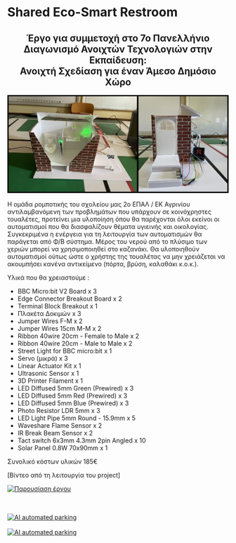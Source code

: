 # Shared Eco-Smart Restroom


<h2 align= center>Έργο για συμμετοχή στο 7ο Πανελλήνιο Διαγωνισμό Ανοιχτών Τεχνολογιών στην Εκπαίδευση: <br> Ανοιχτή Σχεδίαση για έναν Άμεσο Δημόσιο Χώρο</h2>

<p align="center">
  <img src="./pic/intro.jpg"  >
</p>


Η ομάδα ρομποτικής του σχολείου μας 2ο ΕΠΑΛ / ΕΚ Αγρινίου αντιλαμβανόμενη των προβλημάτων που υπάρχουν σε κοινόχρηστες τουαλέτες, προτείνει μια υλοποίηση όπου θα παρέχονται όλοι εκείνοι οι αυτοματισμοί που θα διασφαλίζουν θέματα υγιεινής και οικολογίας.
Συγκεκριμένα η ενέργεια για τη λειτουργία των αυτοματισμών θα παράγεται από Φ/Β σύστημα. Μέρος του νερού από το πλύσιμο των χεριών μπορεί να χρησιμοποιηθεί στο καζανάκι. Θα υλοποιηθούν αυτοματισμοί ούτως ώστε ο χρήστης της τουαλέτας να μην χρειάζεται να ακουμπήσει κανένα αντικείμενο (πόρτα, βρύση, καλαθάκι κ.ο.κ.).

Υλικά που θα χρειαστούμε :
<ul>
  <li> BBC Micro:bit V2 Board x 3 </li>
  <li> Edge Connector Breakout Board x 2 </li>
  <li> Terminal Block Breakout x 1 </li>
  <li> Πλακέτα Δοκιμών x 3 </li>
  <li> Jumper Wires F-M x 2 </li>
  <li> Jumper Wires 15cm Μ-Μ x 2 </li>
  <li> Ribbon 40wire 20cm - Female to Μale x 2 </li>
  <li> Ribbon 40wire 20cm - Male to Male x 2 </li>
  <li> Street Light for BBC micro:bit x 1 </li>
  <li> Servo (μικρά) x 3 </li>
  <li> Linear Actuator Kit x 1 </li>
  <li> Ultrasonic Sensor x 1 </li>
  <li> 3D Printer Filament x 1 </li>
  <li> LED Diffused 5mm Green (Prewired) x 3 </li>
  <li> LED Diffused 5mm Red (Prewired) x 3 </li>
  <li> LED Diffused 5mm Blue (Prewired) x 3 </li>
  <li> Photo Resistor LDR 5mm x 3 </li>
  <li> LED Light Pipe 5mm Round - 15.9mm x 5 </li>
  <li> Waveshare Flame Sensor x 2 </li>
  <li> IR Break Beam Sensor x 2 </li>
  <li> Tact switch 6x3mm 4.3mm 2pin Angled x 10 </li>
  <li> Solar Panel 0.8W 70x90mm x 1 </li>
</ul>
Συνολικό κόστων υλικών 185€

[Βίντεο από τη λειτουργία του project]

[![Παρουσίαση έργου](ttps://i9.ytimg.com/vi_webp/pKPuekAAOuM/mq3.webp?sqp=CNis2aIG-oaymwEmCMACELQB8quKqQMa8AEB-AH-CYAC0AWKAgwIABABGH8gKSgbMA8=&rs=AOn4CLCWAAV4AqgUc9v-00f6j5c4fqbHig)](https://view.genially.com/68037b72e07d4f22c79eec51/presentation-shared-eco-smart-restroom)

<br><br>
[![AI automated parking](ttps://i9.ytimg.com/vi_webp/pKPuekAAOuM/mq3.webp?sqp=CNis2aIG-oaymwEmCMACELQB8quKqQMa8AEB-AH-CYAC0AWKAgwIABABGH8gKSgbMA8=&rs=AOn4CLCWAAV4AqgUc9v-00f6j5c4fqbHig)](https://youtu.be/zyMolJCQ07g)
<br><br>
[![AI automated parking](ttps://i9.ytimg.com/vi_webp/pKPuekAAOuM/mq3.webp?sqp=CNis2aIG-oaymwEmCMACELQB8quKqQMa8AEB-AH-CYAC0AWKAgwIABABGH8gKSgbMA8=&rs=AOn4CLCWAAV4AqgUc9v-00f6j5c4fqbHig)](https://youtu.be/zyMolJCQ07g)

